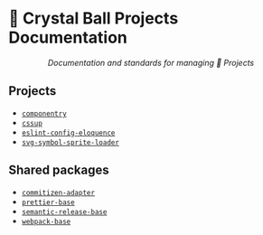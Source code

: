 # 📝 Crystal Ball Projects Documentation

<p align="center">
  <em>Documentation and standards for managing 🔮 Projects</em>
</p>

## Projects

- [`componentry`][componentry]
- [`cssup`][cssup]
- [`eslint-config-eloquence`][eloquence]
- [`svg-symbol-sprite-loader`][sprite-loader]

## Shared packages

- [`commitizen-adapter`][]
- [`prettier-base`][]
- [`semantic-release-base`][]
- [`webpack-base`][]

<!-- Links -->

[`commitizen-adapter`]: https://github.com/crystal-ball/commitizen-adapter
[`prettier-base`]: https://github.com/crystal-ball/prettier-base
[`semantic-release-base`]: https://github.com/crystal-ball/semantic-release-base
[`webpack-base`]: https://github.com/crystal-ball/webpack-base
[commitizen]: https://commitizen.github.io/cz-cli/
[componentry]: https://github.com/crystal-ball/componentry
[cssup]: https://github.com/crystal-ball/cssup
[eloquence]: https://github.com/crystal-ball/eslint-config-eloquence
[sprite-loader]: https://github.com/crystal-ball/svg-symbol-sprite-loader
